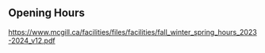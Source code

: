 ## Opening Hours
https://www.mcgill.ca/facilities/files/facilities/fall_winter_spring_hours_2023-2024_v12.pdf
